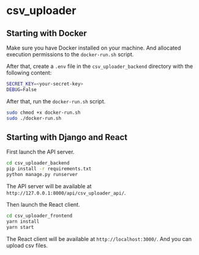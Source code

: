 # csv_uploader
## Starting with Docker

Make sure you have Docker installed on your machine. And allocated execution permissions to the `docker-run.sh` script.

After that, create a `.env` file in the `csv_uploader_backend` directory with the following content:

```bash
SECRET_KEY=<your-secret-key>
DEBUG=False
```

After that, run the `docker-run.sh` script.

```bash
sudo chmod +x docker-run.sh
sudo ./docker-run.sh
```

## Starting with Django and React

First launch the API server.

```bash
cd csv_uploader_backend
pip install -r requirements.txt
python manage.py runserver
```

The API server will be available at `http://127.0.0.1:8000/api/csv_uploader_api/`.

Then launch the React client.

```bash
cd csv_uploader_frontend
yarn install
yarn start
```

The React client will be available at `http://localhost:3000/`. And you can upload csv files.
